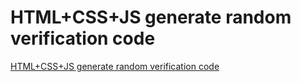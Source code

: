 # HTML+CSS+JS generate random verification code
[HTML+CSS+JS generate random verification code](https://aiwithcloud.com/2022/09/15/htmlcssjs_generate_random_verification_code/)